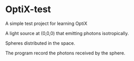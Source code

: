 # OptiX-test
A simple test project for learning OptiX

A light source at (0,0,0) that emitting photons isotropically.

Spheres distributed in the space.

The program record the photons received by the sphere.
